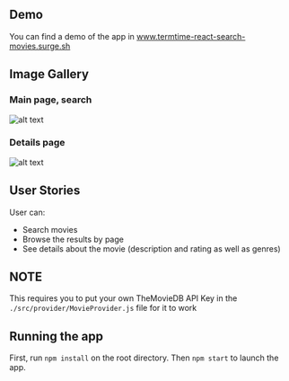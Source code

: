
## Demo
You can find a demo of the app in www.termtime-react-search-movies.surge.sh

## Image Gallery

### Main page, search
![alt text](https://i.imgur.com/h1ObPdn.jpg)

### Details page
![alt text](https://i.imgur.com/kS9WWCn.jpg)

## User Stories
User can:
* Search movies
* Browse the results by page
* See details about the movie (description and rating as well as genres)

## NOTE
This requires you to put your own TheMovieDB API Key in the `./src/provider/MovieProvider.js` file for it to work

## Running the app
First, run `npm install` on the root directory.
Then `npm start` to launch the app.

